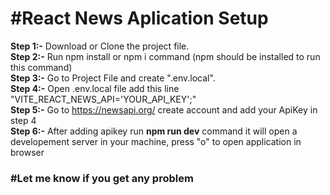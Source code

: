 # #React News Aplication Setup

**Step 1:-** Download or Clone the project file. \
**Step 2:-** Run npm install or npm i command (npm should be installed to run this command) \
**Step 3:-** Go to Project File and create ".env.local". \
**Step 4:-** Open .env.local file add this line "VITE_REACT_NEWS_API='YOUR_API_KEY';" \
**Step 5:-** Go to https://newsapi.org/ create account and add your ApiKey in step 4 \
**Step 6:-** After adding apikey run **npm run dev** command it will open a developement server in your machine, press "o" to open application in browser



### #Let me know if you get any problem
